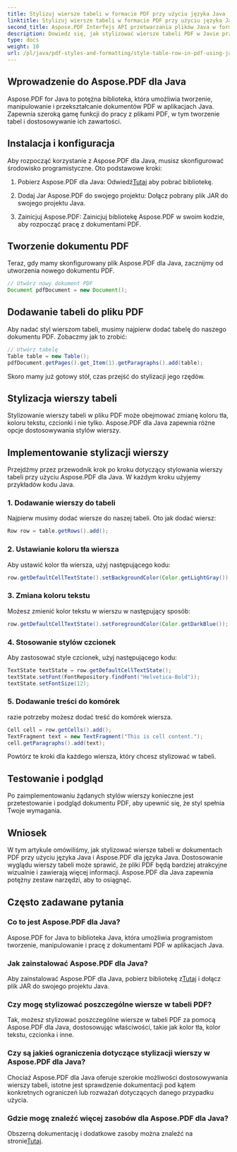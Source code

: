 ```yaml
---
title: Stylizuj wiersze tabeli w formacie PDF przy użyciu języka Java
linktitle: Stylizuj wiersze tabeli w formacie PDF przy użyciu języka Java
second_title: Aspose.PDF Interfejs API przetwarzania plików Java w formacie Java
description: Dowiedz się, jak stylizować wiersze tabeli PDF w Javie przy użyciu Aspose.PDF dla Java. Dostosuj kolory, dodaj obramowania i nie tylko, korzystając z tego obszernego przewodnika.
type: docs
weight: 10
url: /pl/java/pdf-styles-and-formatting/style-table-row-in-pdf-using-java/
---
```


## Wprowadzenie do Aspose.PDF dla Java

Aspose.PDF for Java to potężna biblioteka, która umożliwia tworzenie, manipulowanie i przekształcanie dokumentów PDF w aplikacjach Java. Zapewnia szeroką gamę funkcji do pracy z plikami PDF, w tym tworzenie tabel i dostosowywanie ich zawartości.

## Instalacja i konfiguracja

Aby rozpocząć korzystanie z Aspose.PDF dla Java, musisz skonfigurować środowisko programistyczne. Oto podstawowe kroki:

1.  Pobierz Aspose.PDF dla Java: Odwiedź[Tutaj](https://releases.aspose.com/pdf/java/) aby pobrać bibliotekę.

2. Dodaj Jar Aspose.PDF do swojego projektu: Dołącz pobrany plik JAR do swojego projektu Java.

3. Zainicjuj Aspose.PDF: Zainicjuj bibliotekę Aspose.PDF w swoim kodzie, aby rozpocząć pracę z dokumentami PDF.

## Tworzenie dokumentu PDF

Teraz, gdy mamy skonfigurowany plik Aspose.PDF dla Java, zacznijmy od utworzenia nowego dokumentu PDF.

```java
// Utwórz nowy dokument PDF
Document pdfDocument = new Document();
```

## Dodawanie tabeli do pliku PDF

Aby nadać styl wierszom tabeli, musimy najpierw dodać tabelę do naszego dokumentu PDF. Zobaczmy jak to zrobić:

```java
// Utwórz tabelę
Table table = new Table();
pdfDocument.getPages().get_Item(1).getParagraphs().add(table);
```

Skoro mamy już gotowy stół, czas przejść do stylizacji jego rzędów.

## Stylizacja wierszy tabeli

Stylizowanie wierszy tabeli w pliku PDF może obejmować zmianę koloru tła, koloru tekstu, czcionki i nie tylko. Aspose.PDF dla Java zapewnia różne opcje dostosowywania stylów wierszy.

## Implementowanie stylizacji wierszy

Przejdźmy przez przewodnik krok po kroku dotyczący stylowania wierszy tabeli przy użyciu Aspose.PDF dla Java. W każdym kroku użyjemy przykładów kodu Java.

### 1. Dodawanie wierszy do tabeli

Najpierw musimy dodać wiersze do naszej tabeli. Oto jak dodać wiersz:

```java
Row row = table.getRows().add();
```

### 2. Ustawianie koloru tła wiersza

Aby ustawić kolor tła wiersza, użyj następującego kodu:

```java
row.getDefaultCellTextState().setBackgroundColor(Color.getLightGray());
```

### 3. Zmiana koloru tekstu

Możesz zmienić kolor tekstu w wierszu w następujący sposób:

```java
row.getDefaultCellTextState().setForegroundColor(Color.getDarkBlue());
```

### 4. Stosowanie stylów czcionek

Aby zastosować style czcionek, użyj następującego kodu:

```java
TextState textState = row.getDefaultCellTextState();
textState.setFont(FontRepository.findFont("Helvetica-Bold"));
textState.setFontSize(12);
```

### 5. Dodawanie treści do komórek

razie potrzeby możesz dodać treść do komórek wiersza.

```java
Cell cell = row.getCells().add();
TextFragment text = new TextFragment("This is cell content.");
cell.getParagraphs().add(text);
```

Powtórz te kroki dla każdego wiersza, który chcesz stylizować w tabeli.

## Testowanie i podgląd

Po zaimplementowaniu żądanych stylów wierszy konieczne jest przetestowanie i podgląd dokumentu PDF, aby upewnić się, że styl spełnia Twoje wymagania.

## Wniosek

W tym artykule omówiliśmy, jak stylizować wiersze tabeli w dokumentach PDF przy użyciu języka Java i Aspose.PDF dla języka Java. Dostosowanie wyglądu wierszy tabeli może sprawić, że pliki PDF będą bardziej atrakcyjne wizualnie i zawierają więcej informacji. Aspose.PDF dla Java zapewnia potężny zestaw narzędzi, aby to osiągnąć.

## Często zadawane pytania

### Co to jest Aspose.PDF dla Java?

Aspose.PDF for Java to biblioteka Java, która umożliwia programistom tworzenie, manipulowanie i pracę z dokumentami PDF w aplikacjach Java.

### Jak zainstalować Aspose.PDF dla Java?

 Aby zainstalować Aspose.PDF dla Java, pobierz bibliotekę z[Tutaj](https://releases.aspose.com/pdf/java/) i dołącz plik JAR do swojego projektu Java.

### Czy mogę stylizować poszczególne wiersze w tabeli PDF?

Tak, możesz stylizować poszczególne wiersze w tabeli PDF za pomocą Aspose.PDF dla Java, dostosowując właściwości, takie jak kolor tła, kolor tekstu, czcionka i inne.

### Czy są jakieś ograniczenia dotyczące stylizacji wierszy w Aspose.PDF dla Java?

Chociaż Aspose.PDF dla Java oferuje szerokie możliwości dostosowywania wierszy tabeli, istotne jest sprawdzenie dokumentacji pod kątem konkretnych ograniczeń lub rozważań dotyczących danego przypadku użycia.

### Gdzie mogę znaleźć więcej zasobów dla Aspose.PDF dla Java?

 Obszerną dokumentację i dodatkowe zasoby można znaleźć na stronie[Tutaj](https://reference.aspose.com/pdf/java/).